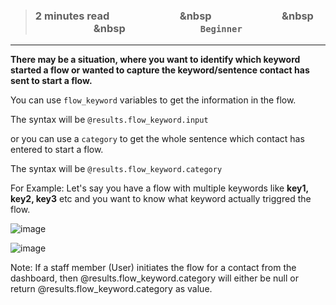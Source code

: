 > ### **2 minutes read &nbsp; &nbsp; &nbsp; &nbsp; &nbsp; &nbsp; &nbsp; &nbsp; &nbsp; &nbsp; &nbsp; &nbsp; &nbsp; &nbsp; &nbsp &nbsp; &nbsp; &nbsp; &nbsp; &nbsp; &nbsp; &nbsp; &nbsp; &nbsp; &nbsp; &nbsp; &nbsp; &nbsp; &nbsp; &nbsp &nbsp; &nbsp; &nbsp; &nbsp; &nbsp; &nbsp; &nbsp; &nbsp; &nbsp; &nbsp; &nbsp; &nbsp; &nbsp; &nbsp; &nbsp &nbsp; &nbsp; &nbsp; &nbsp; &nbsp; &nbsp; &nbsp; &nbsp; &nbsp; &nbsp; &nbsp; &nbsp; &nbsp; &nbsp; &nbsp; `Beginner`**

___
**There may be a situation, where you want to identify which keyword started a flow or wanted to capture the keyword/sentence contact has sent to start a flow.**


You can use `flow_keyword` variables to get the information in the flow.

The syntax will be `@results.flow_keyword.input`

or you can use a `category` to get the whole sentence which contact has entered to start a flow.

The syntax will be `@results.flow_keyword.category`

For Example: Let's say you have a flow with multiple keywords like **key1, key2, key3** etc and you want to know what keyword actually triggred the flow. 

![image](https://user-images.githubusercontent.com/32592458/219549978-e6a49c55-346b-442d-bb45-62dd7b42e3e4.png)


![image](https://user-images.githubusercontent.com/32592458/219549992-62f0046b-f98c-45be-9e91-a12101444f15.png)



Note: If a staff member (User) initiates the flow for a contact from the dashboard, then @results.flow_keyword.category will either be null or return @results.flow_keyword.category as value.
